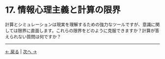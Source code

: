 # 17. 情報心理主義と計算の限界

計算とシミュレーションは現実を理解するための強力なツールですが、意識に関しては限界に直面します。これらの限界をどのように克服できますか？計算が答えられない質問は何ですか？

---
<div class="navigation-links">
<a href="../16_情報心理主義と人工知能/" class="nav-link prev-link">← 戻る</a> | <a href="../18_情報心理主義と言語哲学/" class="nav-link next-link">次へ →</a>
</div>
